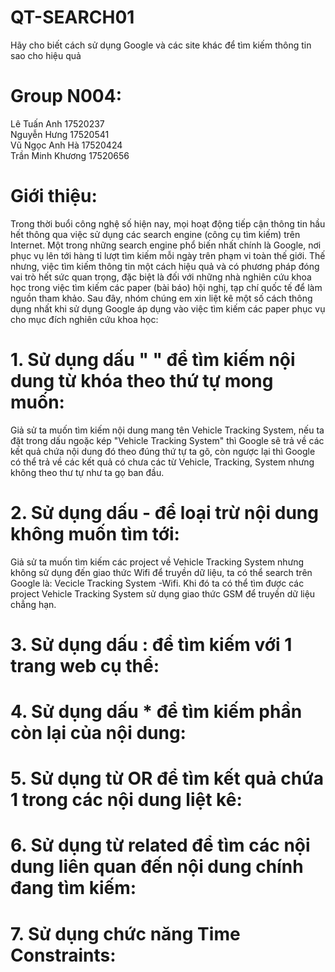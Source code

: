 # QT-SEARCH01
Hãy cho biết cách sử dụng Google và các site khác để tìm kiếm thông tin sao cho hiệu quả 
 
 # Group N004:  
 Lê Tuấn Anh 17520237  
 Nguyễn Hưng 17520541  
 Vũ Ngọc Anh Hà 17520424  
 Trần Minh Khương 17520656
 
 # Giới thiệu:
 Trong thời buổi công nghệ số hiện nay, mọi hoạt động tiếp cận thông tin hầu hết thông qua việc sử dụng các search engine (công cụ tìm kiếm) trên Internet. Một trong những search engine phổ biến nhất chính là Google, nơi phục vụ lên tới hàng tỉ lượt tìm kiếm mỗi ngày trên phạm vi toàn thế giới. Thế nhưng, việc tìm kiếm thông tin một cách hiệu quả và có phương pháp đóng vai trò hết sức quan trọng, đặc biệt là đối với những nhà nghiên cứu khoa học trong việc tìm kiếm các paper (bài báo) hội nghị, tạp chí quốc tế để làm nguồn tham khảo. Sau đây, nhóm chúng em xin liệt kê một số cách thông dụng nhất khi sử dụng Google áp dụng vào việc tìm kiếm các paper phục vụ cho mục đích nghiên cứu khoa học:
 # 1. Sử dụng dấu " " để tìm kiếm nội dung từ khóa theo thứ tự mong muốn:
 Giả sử ta muốn tìm kiếm nội dung mang tên Vehicle Tracking System, nếu ta đặt trong dấu ngoặc kép "Vehicle Tracking System" thì Google sẽ trả về các kết quả chứa nội dung đó theo đúng thứ tự ta gõ, còn ngược lại thì Google có thể trả về các kết quả có chưa các từ Vehicle, Tracking, System nhưng không theo thư tự như ta gọ ban đầu.
 # 2. Sử dụng dấu - để loại trừ nội dung không muốn tìm tới:
Giả sử ta muốn tìm kiếm các project về Vehicle Tracking System nhưng không sử dụng đến giao thức Wifi để truyền dữ liệu, ta có thể search trên Google là: Vecicle Tracking System -Wifi. Khi đó ta có thể tìm được các project Vehicle Tracking System sử dụng giao thức GSM để truyền dữ liệu chẳng hạn.
 # 3. Sử dụng dấu : để tìm kiếm với 1 trang web cụ thể:
 # 4. Sử dụng dấu * để tìm kiếm phần còn lại của nội dung:
 # 5. Sử dụng từ OR để tìm kết quả chứa 1 trong các nội dung liệt kê:
 # 6. Sử dụng từ related để tìm các nội dung liên quan đến nội dung chính đang tìm kiếm:
 # 7. Sử dụng chức năng Time Constraints:
 
 
